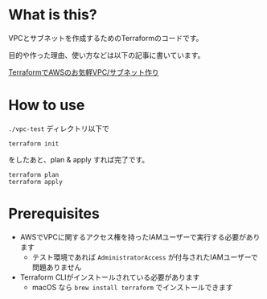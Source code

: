 # What is this?

VPCとサブネットを作成するためのTerraformのコードです。

目的や作った理由、使い方などは以下の記事に書いています。

[TerraformでAWSのお気軽VPC/サブネット作り](https://zenn.dev/keioni/articles/c60b03a45bb5f8)

# How to use

`./vpc-test` ディレクトリ以下で

```
terraform init
```

をしたあと、plan & apply すれば完了です。

```
terraform plan
terraform apply
```

# Prerequisites

* AWSでVPCに関するアクセス権を持ったIAMユーザーで実行する必要があります
    * テスト環境であれば `AdministratorAccess` が付与されたIAMユーザーで問題ありません
* Terraform CLIがインストールされている必要があります
    * macOS なら `brew install terraform` でインストールできます
